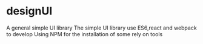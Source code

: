 # designUI
A general simple UI library
The simple UI library use ES6,react and webpack to develop
Using NPM for the installation of some rely on tools
